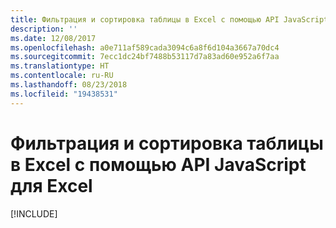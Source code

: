 ```yaml
---
title: Фильтрация и сортировка таблицы в Excel с помощью API JavaScript для Excel
description: ''
ms.date: 12/08/2017
ms.openlocfilehash: a0e711af589cada3094c6a8f6d104a3667a70dc4
ms.sourcegitcommit: 7ecc1dc24bf7488b53117d7a83ad60e952a6f7aa
ms.translationtype: HT
ms.contentlocale: ru-RU
ms.lasthandoff: 08/23/2018
ms.locfileid: "19438531"
---
```

# <a name="filter-and-sort-a-table-in-excel-using-the-excel-javascript-api"></a>Фильтрация и сортировка таблицы в Excel с помощью API JavaScript для Excel

[!INCLUDE[](../includes/excel-tutorial-filter-and-sort-table.md)]